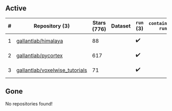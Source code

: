 ## Active
| # | Repository (3) | Stars (776) | Dataset | `run` (3) | `containers-run` | Last Modified |
| --- | --- | --- | --- | --- | --- | --- |
| 1 | [gallantlab/himalaya](https://github.com/gallantlab/himalaya) | 88 |  | :heavy_check_mark: |  | 2025-02-24 18:49:21+00:00 |
| 2 | [gallantlab/pycortex](https://github.com/gallantlab/pycortex) | 617 |  | :heavy_check_mark: |  | 2025-02-25 18:42:26+00:00 |
| 3 | [gallantlab/voxelwise_tutorials](https://github.com/gallantlab/voxelwise_tutorials) | 71 |  | :heavy_check_mark: |  | 2024-11-18 18:02:34+00:00 |

## Gone
No repositories found!
